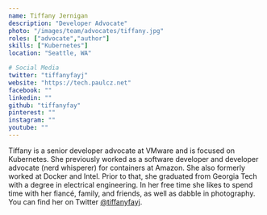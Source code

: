 ```yaml
---
name: Tiffany Jernigan
description: "Developer Advocate"
photo: "/images/team/advocates/tiffany.jpg"
roles: ["advocate","author"]
skills: ["Kubernetes"]
location: "Seattle, WA"

# Social Media 
twitter: "tiffanyfayj"
website: "https://tech.paulcz.net"
facebook: ""
linkedin: ""
github: "tiffanyfay"
pinterest: ""
instagram: ""
youtube: ""
---
```


Tiffany is a senior developer advocate at VMware and is focused on Kubernetes. She previously worked as a software developer and developer advocate (nerd whisperer) for containers at Amazon. She also formerly worked at Docker and Intel. Prior to that, she graduated from Georgia Tech with a degree in electrical engineering. In her free time she likes to spend time with her fiancé, family, and friends, as well as dabble in photography. You can find her on Twitter [@tiffanyfayj](https://twitter.com/tiffanyfayj).

<!--more-->
